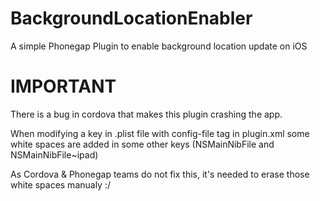 BackgroundLocationEnabler
=========================

A simple Phonegap Plugin to enable background location update on iOS

IMPORTANT
=========================

There is a bug in cordova that makes this plugin crashing the app.

When modifying a key in .plist file with config-file tag in plugin.xml some white spaces are added in some other keys (NSMainNibFile and NSMainNibFile~ipad)

As Cordova & Phonegap teams do not fix this, it's needed to erase those white spaces manualy :/

